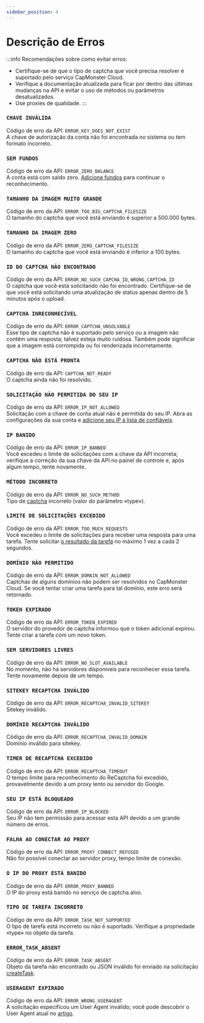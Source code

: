 ```yaml
---
sidebar_position: 4
---
```


# Descrição de Erros

:::info Recomendações sobre como evitar erros:
- Certifique-se de que o tipo de captcha que você precisa resolver é suportado pelo serviço CapMonster Cloud.
- Verifique a documentação atualizada para ficar por dentro das últimas mudanças na API e evitar o uso de métodos ou parâmetros desatualizados.
- Use proxies de qualidade.
:::

### `CHAVE INVÁLIDA`
Código de erro da API: `ERROR_KEY_DOES_NOT_EXIST` <br />
A chave de autorização da conta não foi encontrada no sistema ou tem formato incorreto.

### `SEM FUNDOS`
Código de erro da API: `ERROR_ZERO_BALANCE` <br />
A conta está com saldo zero. [Adicione fundos](https://capmonster.cloud/SelectPaymentType) para continuar o reconhecimento.

### `TAMANHO DA IMAGEM MUITO GRANDE`
Código de erro da API: `ERROR_TOO_BIG_CAPTCHA_FILESIZE` <br />
O tamanho do captcha que você está enviando é superior a 500.000 bytes.

### `TAMANHO DA IMAGEM ZERO`
Código de erro da API: `ERROR_ZERO_CAPTCHA_FILESIZE` <br />
O tamanho do captcha que você está enviando é inferior a 100 bytes.

### `ID DO CAPTCHA NÃO ENCONTRADO`
Código de erro da API: `ERROR_NO_SUCH_CAPCHA_ID`, `WRONG_CAPTCHA_ID` <br />
O captcha que você está solicitando não foi encontrado. Certifique-se de que você está solicitando uma atualização de status apenas dentro de 5 minutos após o upload.

### `CAPTCHA INRECONHECÍVEL`
Código de erro da API: `ERROR_CAPTCHA_UNSOLVABLE` <br />
Esse tipo de captcha não é suportado pelo serviço ou a imagem não contém uma resposta; talvez esteja muito ruidosa. Também pode significar que a imagem está corrompida ou foi renderizada incorretamente.

### `CAPTCHA NÃO ESTÁ PRONTA`
Código de erro da API: `CAPTCHA_NOT_READY` <br />
O captcha ainda não foi resolvido.

### `SOLICITAÇÃO NÃO PERMITIDA DO SEU IP`
Código de erro da API: `ERROR_IP_NOT_ALLOWED` <br />
Solicitação com a chave de conta atual não é permitida do seu IP. Abra as configurações da sua conta e [adicione seu IP à lista de confiáveis](https://capmonster.cloud/Account/Settings).

### `IP BANIDO`
Código de erro da API: `ERROR_IP_BANNED` <br />
Você excedeu o limite de solicitações com a chave da API incorreta; verifique a correção da sua chave da API no painel de controle e, após algum tempo, tente novamente.

### `MÉTODO INCORRETO`
Código de erro da API: `ERROR_NO_SUCH_METHOD` <br />
Tipo de [captcha](/docs/captchas) incorreto (valor do parâmetro «type»).

### `LIMITE DE SOLICITAÇÕES EXCEDIDO`
Código de erro da API: `ERROR_TOO_MUCH_REQUESTS` <br />
Você excedeu o limite de solicitações para receber uma resposta para uma tarefa. Tente solicitar [o resultado da tarefa](./methods/get-task-result.md) no máximo 1 vez a cada 2 segundos.

### `DOMÍNIO NÃO PERMITIDO`
Código de erro da API: `ERROR_DOMAIN_NOT_ALLOWED` <br />
Captchas de alguns domínios não podem ser resolvidos no CapMonster Cloud. Se você tentar criar uma tarefa para tal domínio, este erro será retornado.

### `TOKEN EXPIRADO`
Código de erro da API: `ERROR_TOKEN_EXPIRED` <br />
O servidor do provedor de captcha informou que o token adicional expirou. Tente criar a tarefa com um novo token.

### `SEM SERVIDORES LIVRES`
Código de erro da API: `ERROR_NO_SLOT_AVAILABLE` <br />
No momento, não há servidores disponíveis para reconhecer essa tarefa. Tente novamente depois de um tempo.

### `SITEKEY RECAPTCHA INVÁLIDO`
Código de erro da API: `ERROR_RECAPTCHA_INVALID_SITEKEY` <br />
Sitekey inválido.

### `DOMÍNIO RECAPTCHA INVÁLIDO`
Código de erro da API: `ERROR_RECAPTCHA_INVALID_DOMAIN` <br />
Domínio inválido para sitekey.

### `TIMER DE RECAPTCHA EXCEDIDO`
Código de erro da API: `ERROR_RECAPTCHA_TIMEOUT` <br />
O tempo limite para reconhecimento do ReCaptcha foi excedido, provavelmente devido a um proxy lento ou servidor do Google.

### `SEU IP ESTÁ BLOQUEADO`
Código de erro da API: `ERROR_IP_BLOCKED` <br />
Seu IP não tem permissão para acessar esta API devido a um grande número de erros.

### `FALHA AO CONECTAR AO PROXY`
Código de erro da API: `ERROR_PROXY_CONNECT_REFUSED` <br />
Não foi possível conectar ao servidor proxy, tempo limite de conexão.

### `O IP DO PROXY ESTÁ BANIDO`
Código de erro da API: `ERROR_PROXY_BANNED` <br />
O IP do proxy está banido no serviço de captcha alvo.

### `TIPO DE TAREFA INCORRETO`
Código de erro da API: `ERROR_TASK_NOT_SUPPORTED` <br />
O tipo de tarefa está incorreto ou não é suportado. Verifique a propriedade «type» no objeto da tarefa.

### `ERROR_TASK_ABSENT`
Código de erro da API: `ERROR_TASK_ABSENT` <br />
Objeto da tarefa não encontrado ou JSON inválido foi enviado na solicitação [createTask](./methods/create-task.md).

### `USERAGENT EXPIRADO`
Código de erro da API: `ERROR_WRONG_USERAGENT`<br />
A solicitação especificou um User Agent inválido; você pode descobrir o User Agent atual no [artigo](../captchas/hcaptcha-task.mdx).